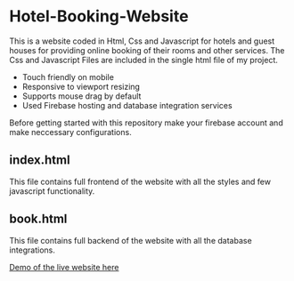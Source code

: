 # Hotel-Booking-Website
This is a website coded in Html, Css and Javascript for hotels and guest houses for providing online booking of their rooms and other services.
The Css and Javascript Files are included in the single html file of my project. 

- Touch friendly on mobile
- Responsive to viewport resizing
- Supports mouse drag by default
- Used Firebase hosting and database integration services

Before getting started with this repository make your firebase account and make neccessary configurations.

## index.html
This file contains full frontend of the website with all the styles and few javascript functionality.

## book.html
This file contains full backend of the website with all the database integrations.

[Demo of the live website here](https://guest-house-cc429.web.app)
